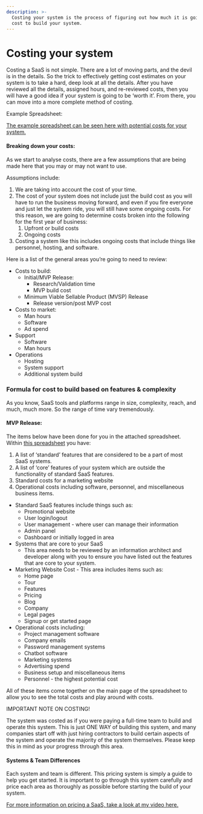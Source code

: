 ```yaml
---
description: >-
  Costing your system is the process of figuring out how much it is going to
  cost to build your system.
---
```


# Costing your system

Costing a SaaS is not simple. There are a lot of moving parts, and the devil is in the details. So the trick to effectively getting cost estimates on your system is to take a hard, deep look at all the details. After you have reviewed all the details, assigned hours, and re-reviewed costs, then you will have a good idea if your system is going to be ‘worth it’. From there, you can move into a more complete method of costing.  


Example Spreadsheet:

[The example spreadsheet can be seen here with potential costs for your system.](https://docs.google.com/spreadsheets/d/1qC2h5e_YFvCAAoWA4Vaj1U7k7XPjsUMuqVoLKLAZh0I/edit?usp=sharing)

#### Breaking down your costs:

As we start to analyse costs, there are a few assumptions that are being made here that you may or may not want to use.  


Assumptions include:  


1. We are taking into account the cost of your time.
2. The cost of your system does not include just the build cost as you will have to run the business moving forward, and even if you fire everyone and just let the system ride, you will still have some ongoing costs. For this reason, we are going to determine costs broken into the following for the first year of business:
   1. Upfront or build costs
   2. Ongoing costs
3. Costing a system like this includes ongoing costs that include things like personnel, hosting, and software.

Here is a list of the general areas you’re going to need to review:  


* Costs to build:
  * Initial/MVP Release:
    * Research/Validation time
    * MVP build cost
  * Minimum Viable Sellable Product \(MVSP\) Release
    * Release version/post MVP cost
* Costs to market:
  * Man hours
  * Software
  * Ad spend
* Support
  * Software
  * Man hours
* Operations
  * Hosting
  * System support
  * Additional system build

### Formula for cost to build based on features & complexity

As you know, SaaS tools and platforms range in size, complexity, reach, and much, much more. So the range of time vary tremendously.  


#### MVP Release:

The items below have been done for you in the attached spreadsheet. Within [this spreadsheet](https://docs.google.com/spreadsheets/d/1qC2h5e_YFvCAAoWA4Vaj1U7k7XPjsUMuqVoLKLAZh0I/edit#gid=92137450) you have:  


1. A list of ‘standard’ features that are considered to be a part of most SaaS systems.
2. A list of ‘core’ features of your system which are outside the functionality of standard SaaS features.
3. Standard costs for a marketing website
4. Operational costs including software, personnel, and miscellaneous business items.   

* Standard SaaS features include things such as:
  * Promotional website
  * User login/logout
  * User management - where user can manage their information
  * Admin panel
  * Dashboard or initially logged in area
* Systems that are core to your SaaS
  * This area needs to be reviewed by an information architect and developer along with you to ensure you have listed out the features that are core to your system.
* Marketing Website Cost - This area includes items such as:
  * Home page
  * Tour
  * Features
  * Pricing
  * Blog
  * Company
  * Legal pages
  * Signup or get started page
* Operational costs including:
  * Project management software
  * Company emails
  * Password management systems
  * Chatbot software
  * Marketing systems
  * Advertising spend
  * Business setup and miscellaneous items
  * Personnel - the highest potential cost

All of these items come together on the main page of the spreadsheet to allow you to see the total costs and play around with costs.  


IMPORTANT NOTE ON COSTING!

The system was costed as if you were paying a full-time team to build and operate this system. This is just ONE WAY of building this system, and many companies start off with just hiring contractors to build certain aspects of the system and operate the majority of the system themselves. Please keep this in mind as your progress through this area.

#### Systems & Team Differences

Each system and team is different. This pricing system is simply a guide to help you get started. It is important to go through this system carefully and price each area as thoroughly as possible before starting the build of your system.  


[For more information on pricing a SaaS, take a look at my video here.](https://www.youtube.com/watch?v=oVV5pd2Jkqs)  


